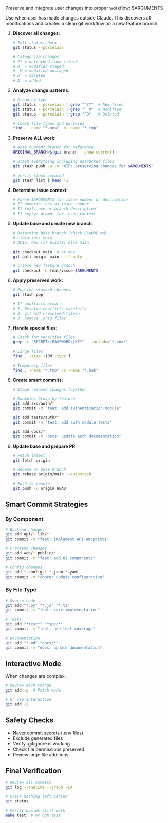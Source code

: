 Preserve and integrate user changes into proper workflow: $ARGUMENTS

Use when user has made changes outside Claude. This discovers all modifications and creates a clean git workflow on a new feature branch.

1. **Discover all changes**:
   ```bash
   # Full status check
   git status --porcelain

   # Categorize changes:
   # ?? = untracked (new files)
   # M  = modified staged
   #  M = modified unstaged  
   # D  = deleted
   # A  = added
   ```

2. **Analyze change patterns**:
   ```bash
   # Group by type
   git status --porcelain | grep "^??"  # New files
   git status --porcelain | grep "^ M"  # Modified
   git status --porcelain | grep "^D"   # Deleted

   # Check file types and purposes
   find . -name "*.new" -o -name "*.tmp"
   ```

3. **Preserve ALL work**:
   ```bash
   # Note current branch for reference
   ORIGINAL_BRANCH=$(git branch --show-current)

   # Stash everything including untracked files
   git stash push -u -m "WIP: preserving changes for $ARGUMENTS"

   # Verify stash created
   git stash list | head -1
   ```

4. **Determine issue context**:
   ```bash
   # Parse $ARGUMENTS for issue number or description
   # If numeric: use as issue number
   # If text: use as branch description
   # If empty: prompt for issue context
   ```

5. **Update base and create new branch**:
   ```bash
   # Determine base branch (check CLAUDE.md)
   # Libraries: main
   # APIs: dev (if exists) else main

   git checkout main  # or dev
   git pull origin main --ff-only

   # Create new feature branch
   git checkout -b feat/issue-$ARGUMENTS
   ```

6. **Apply preserved work**:
   ```bash
   # Pop the stashed changes
   git stash pop

   # If conflicts occur:
   # 1. Resolve conflicts carefully
   # 2. git add <resolved-files>
   # 3. Remove .orig files
   ```

7. **Handle special files**:
   ```bash
   # Check for sensitive files
   grep -r "SECRET\|PASSWORD\|KEY" --include="*.env*"

   # Large files
   find . -size +10M -type f

   # Temporary files
   find . -name "*.tmp" -o -name "*.bak"
   ```

8. **Create smart commits**:
   ```bash
   # Stage related changes together

   # Example: Group by feature
   git add src/auth/*
   git commit -m "feat: add authentication module"

   git add tests/auth/*
   git commit -m "test: add auth module tests"

   git add docs/*
   git commit -m "docs: update auth documentation"
   ```

9. **Update base and prepare PR**:
   ```bash
   # Fetch latest
   git fetch origin

   # Rebase on base branch
   git rebase origin/main --autostash

   # Push to remote
   git push -u origin HEAD
   ```

## Smart Commit Strategies

### By Component
```bash
# Backend changes
git add api/* lib/*
git commit -m "feat: implement API endpoints"

# Frontend changes  
git add web/* public/*
git commit -m "feat: add UI components"

# Config changes
git add *.config.* *.json *.yaml
git commit -m "chore: update configuration"
```

### By File Type
```bash
# Source code
git add "*.py" "*.js" "*.ts"
git commit -m "feat: core implementation"

# Tests
git add "*test*" "*spec*"
git commit -m "test: add test coverage"

# Documentation
git add "*.md" "docs/*"
git commit -m "docs: update documentation"
```

## Interactive Mode
When changes are complex:
```bash
# Review each change
git add -p  # Patch mode

# Or use interactive
git add -i
```

## Safety Checks
- Never commit secrets (.env files)
- Exclude generated files
- Verify .gitignore is working
- Check file permissions preserved
- Review large file additions

## Final Verification
```bash
# Review all commits
git log --oneline --graph -10

# Check nothing left behind
git status

# Verify builds still work
make test  # or npm test
```
